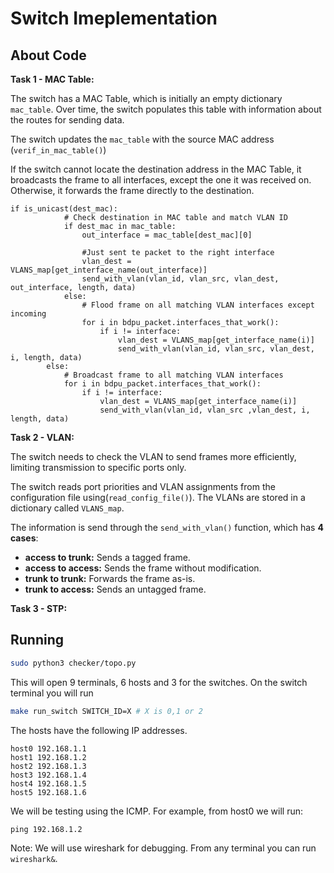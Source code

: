 # Switch Imeplementation

## About Code


**Task 1 - MAC Table:**

The switch has a MAC Table, which is initially an empty dictionary `mac_table`. 
Over time, the switch populates this table with information about the routes for sending data.

The switch updates the `mac_table` with the source MAC address (`verif_in_mac_table()`)

If the switch cannot locate the destination address in the MAC Table, it broadcasts the frame to all interfaces, except the one it was received on. Otherwise, it forwards the frame directly to the destination.
```pyhton
if is_unicast(dest_mac):
            # Check destination in MAC table and match VLAN ID
            if dest_mac in mac_table:
                out_interface = mac_table[dest_mac][0]
                
                #Just sent te packet to the right interface
                vlan_dest = VLANS_map[get_interface_name(out_interface)]
                send_with_vlan(vlan_id, vlan_src, vlan_dest, out_interface, length, data)
            else:
                # Flood frame on all matching VLAN interfaces except incoming
                for i in bdpu_packet.interfaces_that_work():
                    if i != interface:
                        vlan_dest = VLANS_map[get_interface_name(i)]
                        send_with_vlan(vlan_id, vlan_src, vlan_dest, i, length, data)
        else:
            # Broadcast frame to all matching VLAN interfaces
            for i in bdpu_packet.interfaces_that_work():
                if i != interface:
                    vlan_dest = VLANS_map[get_interface_name(i)]
                    send_with_vlan(vlan_id, vlan_src ,vlan_dest, i, length, data)
```

**Task 2 - VLAN:**

The switch needs to check the VLAN to send frames more efficiently, limiting transmission to specific ports only.

The switch reads port priorities and VLAN assignments from the configuration file using(`read_config_file()`). The VLANs are stored in a dictionary called `VLANS_map`.

The information is send through the `send_with_vlan()` function, which has **4 cases**: 
- **access to trunk:** Sends a tagged frame.
- **access to access:** Sends the frame without modification.
- **trunk to trunk:** Forwards the frame as-is.
- **trunk to access:** Sends an untagged frame.

**Task 3 - STP:**




## Running

```bash
sudo python3 checker/topo.py
```

This will open 9 terminals, 6 hosts and 3 for the switches. On the switch terminal you will run 

```bash
make run_switch SWITCH_ID=X # X is 0,1 or 2
```

The hosts have the following IP addresses.
```
host0 192.168.1.1
host1 192.168.1.2
host2 192.168.1.3
host3 192.168.1.4
host4 192.168.1.5
host5 192.168.1.6
```

We will be testing using the ICMP. For example, from host0 we will run:

```
ping 192.168.1.2
```

Note: We will use wireshark for debugging. From any terminal you can run `wireshark&`.

